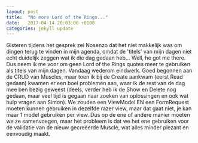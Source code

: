 ```yaml
---
layout: post
title:  "No more Lord of the Rings..."
date:   2017-04-14 20:03:00 +0100
categories: jekyll update
---
```

Gisteren tijdens het gesprek zei Nosenzo dat het niet makkelijk was om dingen terug te vinden in mijn agenda, omdat de 'titels' van mijn dagen niet echt duidelijk zeggen wat ik die dag gedaan heb... Well, he got me there. Dus neem ik me voor om geen Lord of the Rings quotes meer te gebruiken als titels van mijn dagen. Vandaag wederom eindwerk. Goed begonnen aan de CRUD van Muscles, maar toen ik bij de Create aankwam (eerst Read gedaan) kwamen er een boel problemen aan, waar ik de rest van de dag mee ben bezig geweest (deels, verder heb ik de Show en Delete nog gedaan, maar veel tijd is gegaan naar zoeken van oplossingen en ook wat hulp vragen aan Simon). We zouden een ViewModel EN een FormRequest moeten kunnen gebruiken in dezelfde razer view, maar dat gaat niet, je kan maar 1 model gebruiken per view. Dus op de ene of andere manier moeten we ze samenvoegen, maar het probleem is dat we het ene gebruiken voor de validatie van de nieuw gecreëerde Muscle, wat alles minder plezant en eenvoudig maakt.